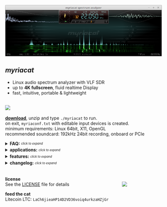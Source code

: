![myriacat screenshot](https://raw.githubusercontent.com/myriacat/myriacat/main/resources/screen21.png)


## *myriacat*
- Linux audio spectrum analyzer with VLF SDR
- up to **4K fullscreen**, fluid realtime Display
- fast, intuitive, portable & lightweight<br><br>


<img src="../main/resources/block_diagram.png" width="560" />


**[download](https://github.com/myriacat/myriacat/releases/latest/download/myriacat_v1.1_beta.tar.gz)**, 
unzip and type `./myriacat` to run.<br>
on exit, `myriaconf.txt` with editable input devices is created.<br>
minimum requirements: Linux 64bit, X11, OpenGL<br>
recommended soundcard: 192kHz 24bit recording, onboard or PCIe<br>


<details>
<summary><b>FAQ:</b> <sub><sup><i>click to expand</i></sup></sub></summary>

- **line in and microphone works, but no display when music/youtube/etc.. is played:**<br>
linux does not route the speaker-output back to programs.<br>
you need a virtual adapter, a software or a hardware loopback. (cable)<br>
easiest way with pulseaudio is to install "pavucontrol" and set "monitor of built-in Audio" under recording.<br>

- **can't change "default" audio device:**<br>
your computer might use a 16bit soundcard which cannot be addressed directly by myriacat.<br>
the default adapter is provided by the OS, which is good for all audio measurements.<br>
for extended analysis outside the HiFi range, a 24bit adapter is recommended.<br>

- **change color of the spectrum**<br>
via colorcode in myriaconf.txt, or direct with <kbd>1</kbd>,<kbd>2</kbd>,<kbd>3</kbd> and <kbd>q</kbd>,<kbd>w</kbd>,<kbd>e</kbd><br>

- **playback of a 192ksps audiofile is cutoff at 22kHz**<br>
some distributions are capped at 22kHz audio.<br>
for audiophiles, specific HiFi/ HiEnd tests or other interests, those settings can be changed.<br>
it is not advised to use this configuration permanently.<br><br>
this is for Mint/Ubuntu with Pulseaudio. other distros might work different.<br>
do this on your own risk! - audio hardware is usually only designed for 20Hz - 20kHz.<br><br>
`cat /proc/asound/card0/pcm0p/sub0/hw_params` usually shows "rate 44100"<br>
`nano /etc/pulse/daemon.conf` remove the ";" in front of "; default-sample-rate = 192000"<br>
`pulseaudio -k && sudo alsa force-reload` to restart the driver and sound subsystem<br>
`cat /proc/asound/card0/pcm0p/sub0/hw_params` will show "rate 192000" now<br><br>
download software generated **[96kHz_sine.wav](https://raw.githubusercontent.com/myriacat/myriacat/main/resources/96kHz_sine.wav)** (192kSps, 0 - 96kHz sweep, 16bit, 10 seconds, low volume)<br>
play it with any good audio player (vlc, xplayer, ..)<br>
set myriacat to normal linear mode (music button off), and<br>
change sps to 192k, channel to L+R, and realtime.<br>
best viewed with inital window-size (1024 pixel) and 2*zoom factor (2048 FFT size).<br><br>
its generally not usefull to use this settings.<br>
myriacat talks directly to the low level alsa hardware interface and can use<br>
192kSps from the HW input anytime, regardless of pulseaudio-configurations.<br><br>
</details>


<details>
<summary><b>applications:</b> <sub><sup><i>click to expand</i></sup></sub></summary>

- **logarithmic audio view:**<br>
essential precision tool for recording, mixing and mastering<br>
real time monitoring for video streaming, live events and recording Studios<br>
audio FX visualizer for DJ's and Professional Audio Engineering<br>
visual feedback for vocalists and content creators<br>
evaluate harmonics, frequency response curves, acoustic characteristics measurements<br>
instrument tuning, note training, vocal aid<br>
lossy compression quality analysis<br>
whale and marine sound visualization<br>

- **linear view:**<br>
pixelexact linear visualization of analog signals for scientific research<br>
Schumann resonances, seismic logging, lightnings, whistlers, spherics<br>
Ham radio, panadapter, ripple control, DCF77, smartmeter<br>
naval/submarine communications, alpha navigation, aviation beacons<br>
wideband and narrowband sonogram, passive sonar<br>
signal hunting, pattern detection and bioresonance feedback<br>

- **upper sideband demodulator:**<br>
downconvert and listen to selected bandwidths from 270 millihertz to full 96kHz<br>
LF continuous wave and communications receiver<br>
VLF SDR, Grimeton Radio SAQ receiver<br>
ultrasonic, infrasound, sonar and sonography converter<br>
bat detector<br>

- **oscilloscope**<br>
check for signal integrity and continuity<br>
catch clipping, offset and distortions<br>

- **vectorscope**<br>
polar view of stereo image width and position<br>

- **phase correlation meter**<br>
mono compatibility of the stereo signal<br>

- **cepstrum:**<br>
inspection of motors and gearboxes,<br>
accoustic signature vessel identification,<br>
DEMON (Detection of Envelope Modulation on Noise),
speaker detection<br><br>
</details>


<details>
<summary><b>features:</b> <sub><sup><i>click to expand</i></sup></sub></summary><br>

- designed and written in C, with low level ALSA and OpenGL access
- multithreaded in-house DSP kernel, without external libraries
- complex Fourier Transformation, DIT, inplace, radix2, based on Cooley Tukey
- FFT window size from 1024 to 262144 samples
- samplerate from 275sps to 192kSps, 24bit 
- powerspectrum resolution up to 1 millihertz
- demodulator bandwith from sub 1Hz to full bandwith
- window size from 256*160 pixels to 4K fullscreen
- waterfall logging of up to a year with scroll time display
- measuring ruler & harmonic series markers
- overlap-add FFT convolution filter for sideband demodulator
- vertical flank steepness (brickwall) filter without phaseshift
- A-weighting filter according to international standard IEC 61672:2003
- hidden bin processing in log-view, no missing data
- smart buttons replace options and setting-screens, no invalid parameters possible
- single volume control for the whole signaltrain
- every configuration is seamlessly changeable on-the-fly
- savestate memorizes all settings for next use<br><br>
</details>


<details>
<summary><b>changelog:</b> <sub><sup><i>click to expand</i></sup></sub></summary>

- **v1.1**<br>
adapt main spectrum shading to new mesa driver specification<br>
change goniometer presentation to fix software rendering bug<br>
convert ruler seconds to timestamp<br>
update font spacing<br>
adjusted colors<br>
tested on:<br>
Mint cinnamon 18.3 - 20.1,<br>
Ubuntu Gnome 20.10,<br>
Debian KDE Plasma 10.7.0 and<br>
Manjaro xfce 20.2.1<br>

- **v1.0**<br>
first public release<br><br>
</details><br>




<b>license</b><br>
See the [LICENSE](../main/LICENSE.txt) file for details
<img align="right" width="128" src="../main/resources/logo_with_sign.png">
<br>

<b>feed the cat</b><br>
Litecoin LTC: `LaCh6jieaHP14D2VD36voiq4urkzaHZjGr`<br>




